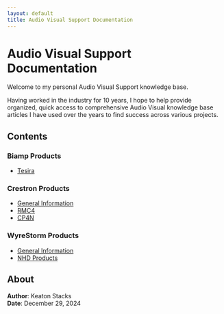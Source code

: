 ```yaml
---
layout: default
title: Audio Visual Support Documentation
---
```


# Audio Visual Support Documentation

Welcome to my personal Audio Visual Support knowledge base.

Having worked in the industry for 10 years, I hope to help provide organized, quick access to comprehensive Audio Visual knowledge base articles I have used over the years to find success across various projects.

## Contents

### Biamp Products
- [Tesira](biamp/tesira.md)

### Crestron Products
- [General Information](crestron/general.md)
- [RMC4](crestron/rmc4.md)
- [CP4N](crestron/cp4n.md)

### WyreStorm Products
- [General Information](wyrestorm/general.md)
- [NHD Products](wyrestorm/nhd.md)

## About

**Author**: Keaton Stacks  
**Date**: December 29, 2024